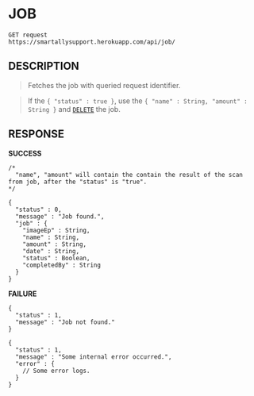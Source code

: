 JOB
==

```
GET request
https://smartallysupport.herokuapp.com/api/job/
```

DESCRIPTION
--

>Fetches the job with queried request identifier.

>If the `{ "status" : true }`, use the `{ "name" : String, "amount" : String }` and  [`DELETE`](https://github.com/MuqThe2nd/smartally.support/blob/master/documentation/deleteJob.md) the job.

RESPONSE
--

**SUCCESS**

```
/*
  "name", "amount" will contain the contain the result of the scan from job, after the "status" is "true".
*/

{
  "status" : 0,
  "message" : "Job found.",
  "job" : {
    "imageEp" : String,
    "name" : String,
    "amount" : String,
    "date" : String,
    "status" : Boolean,
    "completedBy" : String
  }
}
```

**FAILURE**

```
{
  "status" : 1,
  "message" : "Job not found."
}
```

```
{
  "status" : 1,
  "message" : "Some internal error occurred.",
  "error" : {
    // Some error logs.
  }
}
```
